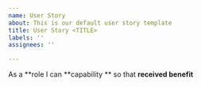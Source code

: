 ```yaml
---
name: User Story
about: This is our default user story template
title: User Story <TITLE>
labels: ''
assignees: ''

---
```


As a **role I can **capability ** so that **received benefit**
